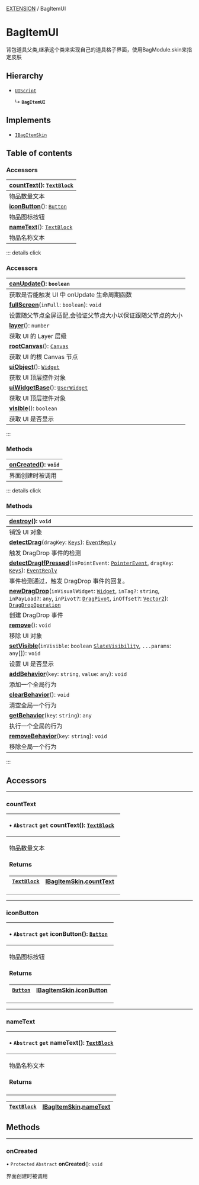 [EXTENSION](../groups/Extension.EXTENSION.md) / BagItemUI

# BagItemUI <Badge type="tip" text="Class" /> <Score text="BagItemUI" />

背包道具父类,继承这个类来实现自己的道具格子界面，使用BagModule.skin来指定皮肤

## Hierarchy

- [`UIScript`](mw.UIScript.md)

  ↳ **`BagItemUI`**

## Implements

- [`IBagItemSkin`](../interfaces/mwext.IBagItemSkin.md)

## Table of contents

### Accessors <Score text="Accessors" /> 
| **[countText](mwext.BagItemUI.md#counttext)**(): [`TextBlock`](mw.TextBlock.md) <Badge type="tip" text="client" />  |
| :-----|
| 物品数量文本|
| **[iconButton](mwext.BagItemUI.md#iconbutton)**(): [`Button`](mw.Button.md) <Badge type="tip" text="client" />  |
| 物品图标按钮|
| **[nameText](mwext.BagItemUI.md#nametext)**(): [`TextBlock`](mw.TextBlock.md) <Badge type="tip" text="client" />  |
| 物品名称文本|


::: details click
### Accessors <Score text="Accessors" /> 
| **[canUpdate](mw.UIScript.md#canupdate)**(): `boolean` <Badge type="tip" text="client" />  |
| :-----|
| 获取是否能触发 UI 中 onUpdate 生命周期函数|
| **[fullScreen](mw.UIScript.md#fullscreen)**(`inFull`: `boolean`): `void` <Badge type="tip" text="client" />  |
| 设置随父节点全屏适配,会验证父节点大小以保证跟随父节点的大小|
| **[layer](mw.UIScript.md#layer)**(): `number` <Badge type="tip" text="client" />  |
| 获取 UI 的 Layer 层级|
| **[rootCanvas](mw.UIScript.md#rootcanvas)**(): [`Canvas`](mw.Canvas.md) <Badge type="tip" text="client" />  |
| 获取 UI 的根 Canvas 节点|
| **[uiObject](mw.UIScript.md#uiobject)**(): [`Widget`](mw.Widget.md)  |
| 获取 UI 顶层控件对象|
| **[uiWidgetBase](mw.UIScript.md#uiwidgetbase)**(): [`UserWidget`](mw.UserWidget.md) <Badge type="tip" text="client" />  |
| 获取 UI 顶层控件对象|
| **[visible](mw.UIScript.md#visible)**(): `boolean` <Badge type="tip" text="client" />  |
| 获取 UI 是否显示|
:::


### Methods <Score text="Methods" /> 
| **[onCreated](mwext.BagItemUI.md#oncreated)**(): `void` <Badge type="tip" text="client" />  |
| :-----|
| 界面创建时被调用|


::: details click
### Methods <Score text="Methods" /> 
| **[destroy](mw.UIScript.md#destroy)**(): `void` <Badge type="tip" text="client" />  |
| :-----|
| 销毁 UI 对象|
| **[detectDrag](mw.UIScript.md#detectdrag)**(`dragKey`: [`Keys`](../enums/mw.Keys.md)): [`EventReply`](mw.EventReply.md) <Badge type="tip" text="client" />  |
| 触发 DragDrop 事件的检测|
| **[detectDragIfPressed](mw.UIScript.md#detectdragifpressed)**(`inPointEvent`: [`PointerEvent`](mw.PointerEvent.md), `dragKey`: [`Keys`](../enums/mw.Keys.md)): [`EventReply`](mw.EventReply.md) <Badge type="tip" text="client" />  |
| 事件检测通过，触发 DragDrop 事件的回复。|
| **[newDragDrop](mw.UIScript.md#newdragdrop)**(`inVisualWidget`: [`Widget`](mw.Widget.md), `inTag?`: `string`, `inPayLoad?`: `any`, `inPivot?`: [`DragPivot`](../enums/mw.DragPivot.md), `inOffset?`: [`Vector2`](mw.Vector2.md)): [`DragDropOperation`](mw.DragDropOperation.md) <Badge type="tip" text="client" />  |
| 创建 DragDrop 事件|
| **[remove](mw.UIScript.md#remove)**(): `void` <Badge type="tip" text="client" />  |
| 移除 UI 对象|
| **[setVisible](mw.UIScript.md#setvisible)**(`inVisible`: `boolean`  [`SlateVisibility`](../enums/mw.SlateVisibility.md), `...params`: `any`[]): `void` <Badge type="tip" text="client" />  |
| 设置 UI 是否显示|
| **[addBehavior](mw.UIScript.md#addbehavior)**(`key`: `string`, `value`: `any`): `void` <Badge type="tip" text="client" />  |
| 添加一个全局行为|
| **[clearBehavior](mw.UIScript.md#clearbehavior)**(): `void` <Badge type="tip" text="client" />  |
| 清空全局一个行为|
| **[getBehavior](mw.UIScript.md#getbehavior)**(`key`: `string`): `any` <Badge type="tip" text="client" />  |
| 执行一个全局的行为|
| **[removeBehavior](mw.UIScript.md#removebehavior)**(`key`: `string`): `void` <Badge type="tip" text="client" />  |
| 移除全局一个行为|
:::


## Accessors

___

### countText <Score text="countText" /> 

<table class="get-set-table">
<thead><tr>
<th style="text-align: left">

• `Abstract` `get` **countText**(): [`TextBlock`](mw.TextBlock.md) <Badge type="tip" text="client" />

</th>
</tr></thead>
<tbody><tr>
<td style="text-align: left">


物品数量文本

#### Returns

| [`TextBlock`](mw.TextBlock.md) | [IBagItemSkin](../interfaces/mwext.IBagItemSkin.md).[countText](../interfaces/mwext.IBagItemSkin.md#counttext) |
| :------ | :------ |

</td>
</tr></tbody>
</table>

___

### iconButton <Score text="iconButton" /> 

<table class="get-set-table">
<thead><tr>
<th style="text-align: left">

• `Abstract` `get` **iconButton**(): [`Button`](mw.Button.md) <Badge type="tip" text="client" />

</th>
</tr></thead>
<tbody><tr>
<td style="text-align: left">


物品图标按钮

#### Returns

| [`Button`](mw.Button.md) | [IBagItemSkin](../interfaces/mwext.IBagItemSkin.md).[iconButton](../interfaces/mwext.IBagItemSkin.md#iconbutton) |
| :------ | :------ |

</td>
</tr></tbody>
</table>

___

### nameText <Score text="nameText" /> 

<table class="get-set-table">
<thead><tr>
<th style="text-align: left">

• `Abstract` `get` **nameText**(): [`TextBlock`](mw.TextBlock.md) <Badge type="tip" text="client" />

</th>
</tr></thead>
<tbody><tr>
<td style="text-align: left">


物品名称文本

#### Returns

</td>
</tr></tbody>
</table>

| [`TextBlock`](mw.TextBlock.md) | [IBagItemSkin](../interfaces/mwext.IBagItemSkin.md).[nameText](../interfaces/mwext.IBagItemSkin.md#nametext) |
| :------ | :------ |

## Methods

___

### onCreated <Score text="onCreated" /> 

• `Protected` `Abstract` **onCreated**(): `void` <Badge type="tip" text="client" />

界面创建时被调用

